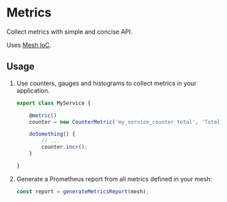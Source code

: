 # Metrics

Collect metrics with simple and concise API.

Uses [Mesh IoC](https://github.com/nodescriptlang/mesh).

## Usage

1. Use counters, gauges and histograms to collect metrics in your application.

    ```ts
    export class MyService {

        @metric()
        counter = new CounterMetric('my_service_counter_total', 'Total number of times something important happened.');

        doSomething() {
            // ...
            counter.incr();
        }

    }
    ```

2. Generate a Prometheus report from all metrics defined in your mesh:

    ```ts
    const report = generateMetricsReport(mesh);
    ```
